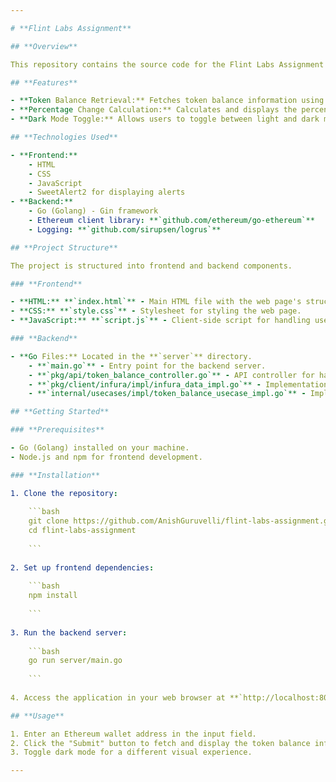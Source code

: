 ```yaml
---

# **Flint Labs Assignment**

## **Overview**

This repository contains the source code for the Flint Labs Assignment project. It is a web application that allows users to check the token balance information for a given Ethereum wallet address. The application fetches real-time balance data and displays it along with the percentage change in the last 12 hours.

## **Features**

- **Token Balance Retrieval:** Fetches token balance information using an Ethereum wallet address.
- **Percentage Change Calculation:** Calculates and displays the percentage change in balance in the last 12 hours.
- **Dark Mode Toggle:** Allows users to toggle between light and dark modes for a personalized viewing experience.

## **Technologies Used**

- **Frontend:**
    - HTML
    - CSS
    - JavaScript
    - SweetAlert2 for displaying alerts
- **Backend:**
    - Go (Golang) - Gin framework
    - Ethereum client library: **`github.com/ethereum/go-ethereum`**
    - Logging: **`github.com/sirupsen/logrus`**

## **Project Structure**

The project is structured into frontend and backend components.

### **Frontend**

- **HTML:** **`index.html`** - Main HTML file with the web page's structure.
- **CSS:** **`style.css`** - Stylesheet for styling the web page.
- **JavaScript:** **`script.js`** - Client-side script for handling user interactions and fetching data from the backend.

### **Backend**

- **Go Files:** Located in the **`server`** directory.
    - **`main.go`** - Entry point for the backend server.
    - **`pkg/api/token_balance_controller.go`** - API controller for handling token balance requests.
    - **`pkg/client/infura/impl/infura_data_impl.go`** - Implementation of the Infura data service.
    - **`internal/usecases/impl/token_balance_usecase_impl.go`** - Implementation of the token balance use case.

## **Getting Started**

### **Prerequisites**

- Go (Golang) installed on your machine.
- Node.js and npm for frontend development.

### **Installation**

1. Clone the repository:
    
    ```bash
    git clone https://github.com/AnishGuruvelli/flint-labs-assignment.git
    cd flint-labs-assignment
    
    ```
    
2. Set up frontend dependencies:
    
    ```bash
    npm install
    
    ```
    
3. Run the backend server:
    
    ```bash
    go run server/main.go
    
    ```
    
4. Access the application in your web browser at **`http://localhost:8080`**.

## **Usage**

1. Enter an Ethereum wallet address in the input field.
2. Click the "Submit" button to fetch and display the token balance information.
3. Toggle dark mode for a different visual experience.

---
```

